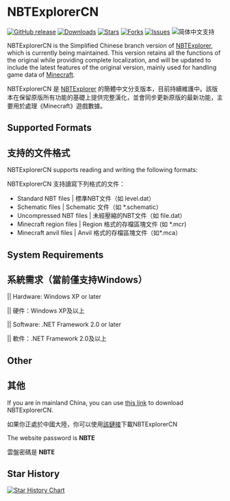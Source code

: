 # NBTExplorerCN

[![GitHub release](https://img.shields.io/github/v/release/GongSunFangYun/NBTExplorerCN?style=flat-square)]()
[![Downloads](https://img.shields.io/github/downloads/GongSunFangYun/NBTExplorerCN/total?style=flat-square)]()
[![Stars](https://img.shields.io/github/stars/GongSunFangYun/NBTExplorerCN?style=flat-square)]()
[![Forks](https://img.shields.io/github/forks/GongSunFangYun/NBTExplorerCN?style=flat-square)]()
[![Issues](https://img.shields.io/github/issues/GongSunFangYun/NBTExplorerCN?style=flat-square)]()
![简体中文支持](https://img.shields.io/badge/简体中文-支持-ff8c00?style=flat-square&labelColor=ff8c00&color=ffd700)

NBTExplorerCN is the Simplified Chinese branch version of [NBTExplorer](https://github.com/jaquadro/NBTExplorer), which is currently being maintained. This version retains all the functions of the original while providing complete localization, and will be updated to include the latest features of the original version, mainly used for handling game data of [Minecraft](minecraft.net).

NBTExplorerCN 是 [NBTExplorer](https://github.com/jaquadro/NBTExplorer) 的簡體中文分支版本，目前持續維護中。該版本在保留原版所有功能的基礎上提供完整漢化，並會同步更新原版的最新功能，主要用於處理《Minecraft》遊戲數據。

## Supported Formats

## 支持的文件格式

NBTExplorerCN supports reading and writing the following formats:

NBTExplorerCN 支持讀寫下列格式的文件：

* Standard NBT files | 標準NBT文件（如 level.dat）
* Schematic files | Schematic 文件（如 *.schematic）
* Uncompressed NBT files | 未經壓縮的NBT文件（如 file.dat）
* Minecraft region files | Region 格式的存檔區塊文件 (如 *.mcr)
* Minecraft anvil files  | Anvil 格式的存檔區塊文件（如*.mca）

## System Requirements  

## 系統需求（當前僅支持Windows）

|| Hardware: Windows XP or later

|| 硬件：Windows XP及以上

|| Software: .NET Framework 2.0 or later

|| 軟件：.NET Framework 2.0及以上

## Other

## 其他

If you are in mainland China, you can use [this link](https://wwrk.lanzoub.com/b01392210f) to download NBTExplorerCN.

如果你正處於中國大陸，你可以使用[該鏈接](https://wwrk.lanzoub.com/b01392210f)下載NBTExplorerCN

The website password is **NBTE**

雲盤密碼是 **NBTE**

## Star History

<a href="https://www.star-history.com/#GongSunFangYun/NBTExplorerCN&Date">
 <picture>
   <source media="(prefers-color-scheme: dark)" srcset="https://api.star-history.com/svg?repos=GongSunFangYun/NBTExplorerCN&type=Date&theme=dark" />
   <source media="(prefers-color-scheme: light)" srcset="https://api.star-history.com/svg?repos=GongSunFangYun/NBTExplorerCN&type=Date" />
   <img alt="Star History Chart" src="https://api.star-history.com/svg?repos=GongSunFangYun/NBTExplorerCN&type=Date" />
 </picture>
</a>